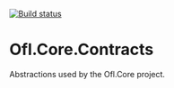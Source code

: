 [![Build status](https://ci.appveyor.com/api/projects/status/unttet97snjit1yy?svg=true)](https://ci.appveyor.com/project/OneFrameLink/ofl-core-contracts)

# Ofl.Core.Contracts
Abstractions used by the Ofl.Core project.